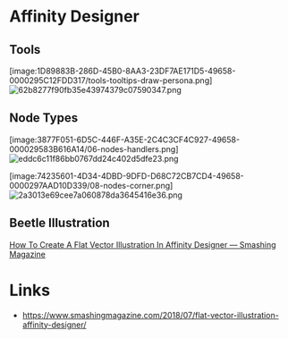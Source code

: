 # Affinity Designer

## Tools

[image:1D89883B-286D-45B0-8AA3-23DF7AE171D5-49658-0000295C12FDD317/tools-tooltips-draw-persona.png]![62b8277f90fb35e43974379c07590347.png](../../../_resources/62b8277f90fb35e43974379c07590347.png)

## Node Types

[image:3877F051-6D5C-446F-A35E-2C4C3CF4C927-49658-000029583B616A14/06-nodes-handlers.png]![eddc6c11f86bb0767dd24c402d5dfe23.png](../../../_resources/eddc6c11f86bb0767dd24c402d5dfe23.png)

[image:74235601-4D34-4DBD-9DFD-D68C72CB7CD4-49658-0000297AAD10D339/08-nodes-corner.png]![2a3013e69cee7a060878da3645416e36.png](../../../_resources/2a3013e69cee7a060878da3645416e36.png)

## Beetle Illustration
[How To Create A Flat Vector Illustration In Affinity Designer — Smashing Magazine](https://www.smashingmagazine.com/2018/07/flat-vector-illustration-affinity-designer/)

# Links
- https://www.smashingmagazine.com/2018/07/flat-vector-illustration-affinity-designer/